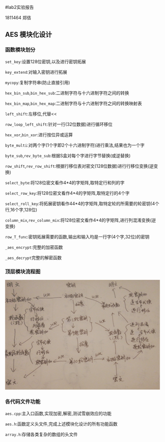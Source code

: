 #lab2实验报告

1811464 郑佶

## AES 模块化设计

### 函数模块划分

`set_key`:设置128位密钥,以及进行密钥拓展

`key_extend`:对输入密钥进行拓展

`mycopy`:复制字符串(防止直接引用)

`hex_bin_sub`,`bin_hex_sub`:二进制字符与十六进制字符之间的转换

`hex_bin_map`,`bin_hex_map`:二进制字符与十六进制字符之间的转换映射表

`left_shift`:左移位,代替<<

`row_loop_left_shift`:针对一行(32位数据)进行循环移位

`hex_xor`,`bin_xor`:进行按位异或运算

`byte_multi`:对两个字(1个字即2个十六进制字符)进行乘法,结果也为一个字

`byte_sub`,`rev_byte_sub`:根据S盒对每个字进行字节替换(或逆替换)

`row_shift`,`rev_row_shift`:根据行移位表对密文(128位数据)进行行移位变换(逆变换)

`select_byte`:将128位密文看作4*4的字矩阵,取特定行和列的字

`select_row_key`:将128位密文看作4*4的字矩阵,取特定行的4个字

`select_roll_key`:将拓展密钥看作44*4的字矩阵,取特定轮的所需要的轮密钥(4个行,16个字,128位)

`column_mix`,`rev_column_mix`:将128位密文看作4*4的字矩阵,进行列混淆变换(逆变换)

`row_T_func`:密钥拓展需要的函数,输出和输入均是一行字(4个字,32位)的密钥

`_aes_encrypt`:完整的加密函数

`_aes_decrypt`完整的解密函数


### 顶层模块流程图

![1](1.jpg)

### 各代码文件功能

`aes.cpp`:主入口函数,实现加密,解密,测试雪崩效应的功能

`aes.h`:函数定义头文件,完成上述模块化设计的所有功能函数

`array.h`:存储各类复杂的数组的头文件